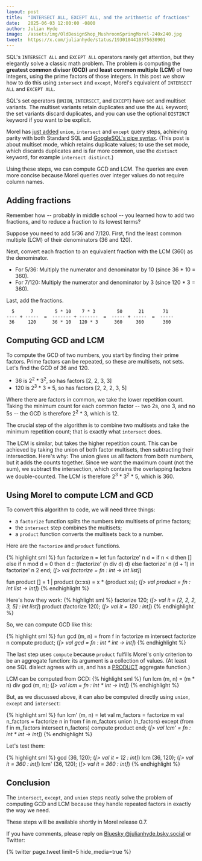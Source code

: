 ```yaml
---
layout: post
title:  "INTERSECT ALL, EXCEPT ALL, and the arithmetic of fractions"
date:   2025-06-03 12:00:00 -0800
author: Julian Hyde
image:  /assets/img/OldDesignShop_MushroomSpringMorel-240x240.jpg
tweet:  https://x.com/julianhyde/status/1930104410375630901
---
```


SQL's `INTERSECT ALL` and `EXCEPT ALL` operators rarely get attention,
but they elegantly solve a classic math problem. The problem is
computing the **greatest common divisor (GCD)** and **least common
multiple (LCM)** of two integers, using the prime factors of those
integers.  In this post we show how to do this using `intersect` and
`except`, Morel's equivalent of `INTERSECT ALL` and `EXCEPT ALL`.

SQL's set operators (`UNION`, `INTERSECT`, and `EXCEPT`) have set and
multiset variants.  The multiset variants retain duplicates and use
the `ALL` keyword; the set variants discard duplicates, and you can
use the optional `DISTINCT` keyword if you want to be explicit.

Morel has [just added](https://github.com/hydromatic/morel/issues/253)
`union`, `intersect` and `except` query steps, achieving parity
with both Standard SQL and
[GoogleSQL's pipe syntax](https://cloud.google.com/bigquery/docs/reference/standard-sql/pipe-syntax#union_pipe_operator).
(This post is about multiset mode, which retains duplicate values; to
use the set mode, which discards duplicates and is far more common,
use the `distinct` keyword, for example `intersect distinct`.)

Using these steps, we can compute GCD and LCM. The queries are even more
concise because Morel queries over integer values do not require
column names.

## Adding fractions

Remember how -- probably in middle school -- you learned how to add
two fractions, and to reduce a fraction to its lowest terms?

Suppose you need to add 5/36 and 7/120. First, find the least
common multiple (LCM) of their denominators (36 and 120).

Next, convert each fraction to an equivalent fraction with the LCM
(360) as the denominator.
* For 5/36: Multiply the numerator and denominator by 10
  (since 36 * 10 = 360).
* For 7/120: Multiply the numerator and denominator by 3
  (since 120 * 3 = 360).

Last, add the fractions.

```
  5      7        5 * 10    7 * 3        50      21       71
---- + -----  =  ------- + -------  =  ----- + -----  =  -----
 36     120      36 * 10   120 * 3      360     360       360
```

## Computing GCD and LCM

To compute the GCD of two numbers, you start by finding their prime
factors.  Prime factors can be repeated, so these are multisets, not
sets.  Let's find the GCD of 36 and 120.

* 36 is 2<sup>2</sup> * 3<sup>2</sup>, so has factors [2, 2, 3, 3]
* 120 is 2<sup>3</sup> * 3 * 5, so has factors [2, 2, 2, 3, 5]

Where there are factors in common, we take the lower repetition count.
Taking the minimum count for each common factor -- two 2s, one 3, and
no 5s -- the GCD is therefore 2<sup>2</sup> * 3, which is 12.

The crucial step of the algorithm is to combine two multisets and take
the minimum repetition count; that is exactly what `intersect` does.

The LCM is similar, but takes the higher repetition count.
This can be achieved by taking the union of both factor multisets,
then subtracting their intersection. Here's why: The union gives us
all factors from both numbers, but it adds the counts together. Since
we want the maximum count (not the sum), we subtract the intersection,
which contains the overlapping factors we double-counted.
The LCM is therefore 2<sup>3</sup> * 3<sup>2</sup> * 5, which is 360.

## Using Morel to compute LCM and GCD

To convert this algorithm to code, we will need three things:
 * a `factorize` function splits the numbers into multisets of prime
   factors;
 * the `intersect` step combines the multisets;
 * a `product` function converts the multisets back to a number.

Here are the `factorize` and `product` functions.

{% highlight sml %}
fun factorize n =
  let
    fun factorize' n d =
      if n < d then [] else
      if n mod d = 0 then d :: (factorize' (n div d) d)
      else factorize' n (d + 1)
  in
    factorize' n 2
  end;
(*[> val factorize = fn : int -> int list]*)

fun product [] = 1
  | product (x::xs) = x * (product xs);
(*[> val product = fn : int list -> int]*)
{% endhighlight %}

Here's how they work:
{% highlight sml %}
factorize 120;
(*[> val it = [2, 2, 2, 3, 5] : int list]*)
product (factorize 120);
(*[> val it = 120 : int]*)
{% endhighlight %}

So, we can compute GCD like this:

{% highlight sml %}
fun gcd (m, n) =
  from f in factorize m
    intersect factorize n
    compute product;
(*[> val gcd = fn : int * int -> int]*)
{% endhighlight %}

The last step uses `compute` because `product` fulfills Morel's only
criterion to be an aggregate function: its argument is a collection
of values. (At least one SQL dialect agrees with us, and has a
[PRODUCT](https://duckdb.org/docs/stable/sql/functions/aggregates#productarg)
aggregate function.)

LCM can be computed from GCD:
{% highlight sml %}
fun lcm (m, n) =
  (m * n) div gcd (m, n);
(*[> val lcm = fn : int * int -> int]*)
{% endhighlight %}

But, as we discussed above, it can also be computed directly using
`union`, `except` and `intersect`:

{% highlight sml %}
fun lcm' (m, n) =
  let
    val m_factors = factorize m
    val n_factors = factorize n
  in
    from f in m_factors
      union (n_factors)
      except (from f in m_factors
        intersect n_factors)
    compute product
  end;
(*[> val lcm' = fn : int * int -> int]*)
{% endhighlight %}

Let's test them:

{% highlight sml %}
gcd (36, 120);
(*[> val it = 12 : int]*)
lcm (36, 120);
(*[> val it = 360 : int]*)
lcm' (36, 120);
(*[> val it = 360 : int]*)
{% endhighlight %}

## Conclusion

The `intersect`, `except`, and `union` steps neatly solve the problem
of computing GCD and LCM because they handle repeated factors in
exactly the way we need.

These steps will be available shortly in Morel release 0.7.

If you have comments, please reply on
[Bluesky @julianhyde.bsky.social](https://bsky.app/profile/julianhyde.bsky.social)
or Twitter:

<div data_dnt="true">
{% twitter page.tweet limit=5 hide_media=true %}
</div>

<!--
This article
[has been updated](https://github.com/julianhyde/share/commits/main/blog/{{ page.path }}).
-->
